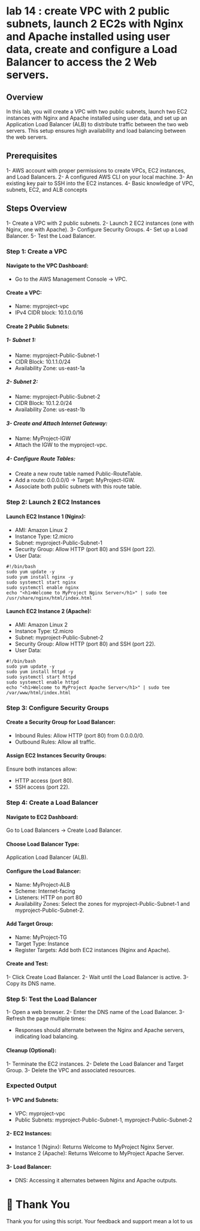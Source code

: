 # lab 14 : create VPC with 2 public subnets, launch 2 EC2s with Nginx and Apache installed using user data, create and configure a Load Balancer to access the 2 Web servers.
## Overview
In this lab, you will create a VPC with two public subnets, launch two EC2 instances with Nginx and Apache installed using user data, and set up an Application Load Balancer (ALB) to distribute traffic between the two web servers. This setup ensures high availability and load balancing between the web servers.
## Prerequisites
1- AWS account with proper permissions to create VPCs, EC2 instances, and Load Balancers.
2- A configured AWS CLI on your local machine.
3- An existing key pair to SSH into the EC2 instances.
4- Basic knowledge of VPC, subnets, EC2, and ALB concepts
## Steps Overview
1- Create a VPC with 2 public subnets.
2- Launch 2 EC2 instances (one with Nginx, one with Apache).
3- Configure Security Groups.
4- Set up a Load Balancer.
5- Test the Load Balancer.
### Step 1: Create a VPC
#### Navigate to the VPC Dashboard:
- Go to the AWS Management Console → VPC.
#### Create a VPC:
- Name: myproject-vpc
- IPv4 CIDR block: 10.1.0.0/16
#### Create 2 Public Subnets:
##### 1- Subnet 1:
- Name: myproject-Public-Subnet-1
- CIDR Block: 10.1.1.0/24
- Availability Zone: us-east-1a
##### 2- Subnet 2:
- Name: myproject-Public-Subnet-2
- CIDR Block: 10.1.2.0/24
- Availability Zone: us-east-1b
##### 3- Create and Attach Internet Gateway:
- Name: MyProject-IGW
- Attach the IGW to the myproject-vpc.
##### 4- Configure Route Tables:
- Create a new route table named Public-RouteTable.
- Add a route: 0.0.0.0/0 → Target: MyProject-IGW.
- Associate both public subnets with this route table.
### Step 2: Launch 2 EC2 Instances
#### Launch EC2 Instance 1 (Nginx):
- AMI: Amazon Linux 2
- Instance Type: t2.micro
- Subnet: myproject-Public-Subnet-1
- Security Group: Allow HTTP (port 80) and SSH (port 22).
- User Data:
```
#!/bin/bash
sudo yum update -y
sudo yum install nginx -y
sudo systemctl start nginx
sudo systemctl enable nginx
echo "<h1>Welcome to MyProject Nginx Server</h1>" | sudo tee /usr/share/nginx/html/index.html
```
#### Launch EC2 Instance 2 (Apache):
- AMI: Amazon Linux 2
- Instance Type: t2.micro
- Subnet: myproject-Public-Subnet-2
- Security Group: Allow HTTP (port 80) and SSH (port 22).
- User Data:
```
#!/bin/bash
sudo yum update -y
sudo yum install httpd -y
sudo systemctl start httpd
sudo systemctl enable httpd
echo "<h1>Welcome to MyProject Apache Server</h1>" | sudo tee /var/www/html/index.html
```
### Step 3: Configure Security Groups
#### Create a Security Group for Load Balancer:
- Inbound Rules: Allow HTTP (port 80) from 0.0.0.0/0.
- Outbound Rules: Allow all traffic.
#### Assign EC2 Instances Security Groups:
Ensure both instances allow:
- HTTP access (port 80).
- SSH access (port 22).
### Step 4: Create a Load Balancer
#### Navigate to EC2 Dashboard:
Go to Load Balancers → Create Load Balancer.
#### Choose Load Balancer Type:
Application Load Balancer (ALB).
#### Configure the Load Balancer:
- Name: MyProject-ALB
- Scheme: Internet-facing
- Listeners: HTTP on port 80
- Availability Zones: Select the zones for myproject-Public-Subnet-1 and myproject-Public-Subnet-2.
#### Add Target Group:
- Name: MyProject-TG
- Target Type: Instance
- Register Targets: Add both EC2 instances (Nginx and Apache).
#### Create and Test:
1- Click Create Load Balancer.
2- Wait until the Load Balancer is active.
3- Copy its DNS name.
### Step 5: Test the Load Balancer
1- Open a web browser.
2- Enter the DNS name of the Load Balancer.
3- Refresh the page multiple times:
- Responses should alternate between the Nginx and Apache servers, indicating load balancing.
#### Cleanup (Optional):
1- Terminate the EC2 instances.
2- Delete the Load Balancer and Target Group.
3- Delete the VPC and associated resources.
### Expected Output
#### 1- VPC and Subnets:
- VPC: myproject-vpc
- Public Subnets: myproject-Public-Subnet-1, myproject-Public-Subnet-2
#### 2- EC2 Instances:
- Instance 1 (Nginx): Returns Welcome to MyProject Nginx Server.
- Instance 2 (Apache): Returns Welcome to MyProject Apache Server.
#### 3- Load Balancer:
- DNS: Accessing it alternates between Nginx and Apache outputs.
# 🙏 Thank You
Thank you for using this script. Your feedback and support mean a lot to us







